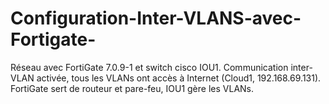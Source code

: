 # Configuration-Inter-VLANS-avec-Fortigate-
Réseau avec FortiGate 7.0.9-1 et switch cisco IOU1. Communication inter-VLAN activée, tous les VLANs ont accès à Internet (Cloud1, 192.168.69.131). FortiGate sert de routeur et pare-feu, IOU1 gère les VLANs.      
